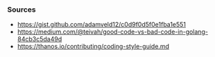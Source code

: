 


### Sources
- https://gist.github.com/adamveld12/c0d9f0d5f0e1fba1e551
- https://medium.com/@teivah/good-code-vs-bad-code-in-golang-84cb3c5da49d
- https://thanos.io/contributing/coding-style-guide.md
